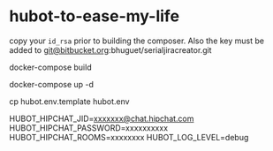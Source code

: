# hubot-to-ease-my-life

copy your `id_rsa` prior to building the composer. Also the key must be added to git@bitbucket.org:bhuguet/serialjiracreator.git

docker-compose build

docker-compose up -d

cp hubot.env.template hubot.env

HUBOT_HIPCHAT_JID=xxxxxxx@chat.hipchat.com
HUBOT_HIPCHAT_PASSWORD=xxxxxxxxxx
HUBOT_HIPCHAT_ROOMS=xxxxxxxx
HUBOT_LOG_LEVEL=debug
